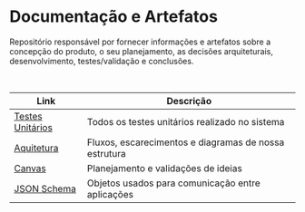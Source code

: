 # Documentação e Artefatos

Repositório responsável por fornecer informações e artefatos sobre a concepção do produto, o seu planejamento, as decisões arquiteturais, desenvolvimento, testes/validação e conclusões.


⠀


| Link                                                                                               | Descrição                                             |
| -------------------------------------------------------------------------------------------------- | ----------------------------------------------------- |
|[Testes Unitários](https://github.com/TCC-Senac-Brunno-Eduardo/docs/tree/master/Testes%20Unitarios) | Todos os testes unitários realizado no sistema        |
|[Aquitetura](https://github.com/TCC-Senac-Brunno-Eduardo/docs/tree/master/Arquitetura)              | Fluxos, escarecimentos e diagramas de nossa estrutura |
|[Canvas](https://github.com/TCC-Senac-Brunno-Eduardo/docs/tree/master/Canvas)                       | Planejamento e validações de ideias                   |
|[JSON Schema](https://github.com/TCC-Senac-Brunno-Eduardo/docs/tree/master/JSON%20Schema)             | Objetos usados para comunicação entre aplicações      |
